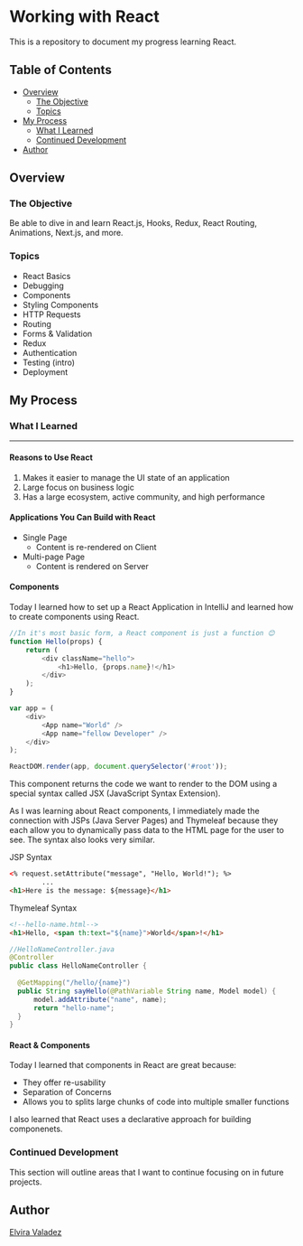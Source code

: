 # Working with React

This is a repository to document my progress learning React.

## Table of Contents

- [Overview](#overview)
    - [The Objective](#the-objective)
    - [Topics](#topics)
- [My Process](#my-process)
    - [What I Learned](#what-i-learned)
    - [Continued Development](#continued-development)
- [Author](#author)

## Overview

### The Objective

Be able to dive in and learn React.js, Hooks, Redux, React Routing, Animations, Next.js, and more.

### Topics
* React Basics
* Debugging
* Components
* Styling Components
* HTTP Requests
* Routing
* Forms & Validation
* Redux
* Authentication
* Testing (intro)
* Deployment

## My Process

### What I Learned

---

#### Reasons to Use React
1. Makes it easier to manage the UI state of an application
2. Large focus on business logic
3. Has a large ecosystem, active community, and high performance

#### Applications You Can Build with React
* Single Page
  * Content is re-rendered on Client
* Multi-page Page
  * Content is rendered on Server

#### Components

Today I learned how to set up a React Application in IntelliJ and learned how to create components using React.

```js
//In it's most basic form, a React component is just a function 😊
function Hello(props) {
    return (
        <div className="hello">
            <h1>Hello, {props.name}!</h1>
        </div>
    );
}

var app = (
    <div>
        <App name="World" />
        <App name="fellow Developer" />
    </div>
);

ReactDOM.render(app, document.querySelector('#root'));
```

This component returns the code we want to render to the DOM using a special syntax called JSX (JavaScript Syntax Extension).

As I was learning about React components, I immediately made the connection with JSPs (Java Server Pages) and Thymeleaf because they each allow you to dynamically pass data to the HTML page for the user to see. The syntax also looks very similar.

JSP Syntax
```html
<% request.setAttribute("message", "Hello, World!"); %>
        ...
<h1>Here is the message: ${message}</h1>
```

Thymeleaf Syntax
```html
<!--hello-name.html-->
<h1>Hello, <span th:text="${name}">World</span>!</h1>
```

```java
//HelloNameController.java
@Controller
public class HelloNameController {
    
  @GetMapping("/hello/{name}")
  public String sayHello(@PathVariable String name, Model model) {
      model.addAttribute("name", name);
      return "hello-name";
  }
}
```

#### React & Components
Today I learned that components in React are great because:
* They offer re-usability
* Separation of Concerns
* Allows you to splits large chunks of code into multiple smaller functions 

I also learned that React uses a declarative approach for building componenets.

### Continued Development

This section will outline areas that I want to continue focusing on in future projects.


## Author

[Elvira Valadez](https://github.com/elviravaladez)